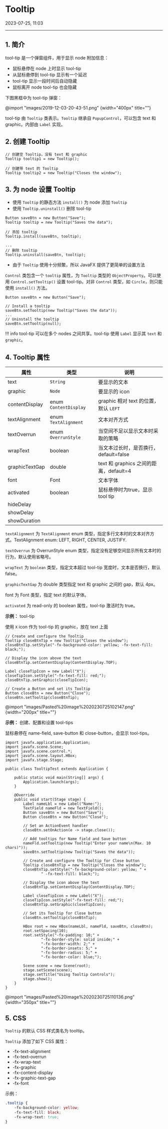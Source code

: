 # Tooltip

2023-07-25, 11:03
****
## 1. 简介

tool-tip 是一个弹窗组件，用于显示 node 附加信息：

- 鼠标悬停在 node 上时显示 tool-tip
- 从鼠标悬停到 tool-tip 显示有一个延迟
- tool-tip 显示一段时间后自动隐藏
- 鼠标离开 node tool-tip 也会隐藏

下图黑框中为 tool-tip 弹窗：

@import "images/2019-12-03-20-43-51.png" {width="400px" title=""}

tool-tip 由 `Tooltip` 类表示。`Tooltip` 继承自 `PopupControl`，可以包含 text 和 graphic。内部由 `Label` 实现。

## 2. 创建 Tooltip

```java{.line-numbers}
// 创建空 Tooltip，没有 text 和 graphic
Tooltip tooltip1 = new Tooltip();

// 创建带 text 的 Tooltip
Tooltip tooltip2 = new Tooltip("Closes the window");
```

## 3. 为 node 设置 Tooltip

- 使用 `Tooltip` 的静态方法 `install()` 为 node 添加 `Tooltip`
- 使用 `Tooltip.uninstall()`  删除 tool-tip

```java{.line-numbers}
Button saveBtn = new Button("Save");
Tooltip tooltip = new Tooltip("Saves the data");

// 添加 tooltip
Tooltip.install(saveBtn, tooltip);

...
// 删除 tooltip
Tooltip.uninstall(saveBtn, tooltip);
```

- 由于 `Tooltip` 使用十分频繁，所以 JavaFX 提供了更简单的设置方法

`Control` 类包含一个 `tooltip` 属性，为 `Tooltip` 类型的 `ObjectProperty`。可以使用 `Control.setTooltip()` 设置 tool-tip。对非 `Control` 类型，如 `Circle`，则只能使用 `install()` 方法。

```java{.line-numbers}
Button saveBtn = new Button("Save");

// Install a tooltip
saveBtn.setTooltip(new Tooltip("Saves the data"));
...
// Uninstall the tooltip
saveBtn.setTooltip(null);
```

!!! info
    tool-tip 可以在多个 nodes 之间共享。tool-tip 使用 `Label` 显示其 `text` 和 `graphic`。

## 4. Tooltip 属性

| 属性           | 类型                  | 说明                                   |
| -------------- | --------------------- | -------------------------------------- |
| text           | `String`              | 要显示的文本                           |
| graphic        | `Node`                | 要显示的 icon                          |
| contentDisplay | enum `ContentDisplay` | graphic 相对 text 的位置，默认 `LEFT`  |
| textAlignment  | enum `TextAlignment`  | 文本对齐方式                           |
| textOverrun    | enum `OverrunStyle`   | 当空间不足以显示文本时采取的策略       |
| wrapText       | boolean               | 当文本过长时，是否换行，default=false  |
| graphicTextGap | double                | text 和 graphics 之间的距离，default=4 |
| font           | Font                  | 文本字体                               |
| activated      | boolean               | 鼠标悬停时为true，显示 tool tip        |
|hideDelay|||
|showDelay|||
|showDuration|||

`textAlignment` 为 `TextAlignment` enum 类型，指定多行文本时的文本对齐方式。TextAlignment enum: LEFT, RIGHT, CENTER, JUSTIFY.

`textOverrun` 为 OverrunStyle enum 类型，指定没有足够空间显示所有文本时的行为，默认使用省略号。

`wrapText` 为 `boolean` 类型，指定文本超过 tool-tip 宽度时，文本是否换行，默认 false。

`graphicTextGap` 为 double 类型指定 text 和 graphic 之间的 gap，默认 4px。

font 为 Font 类型，指定 text 的默认字体。

`activated` 为 read-only 的 boolean 属性，tool-tip 激活时为 true。
 
**示例：** tool-tip

使用 `X` icon 作为 tool-tip 的 graphic，放在 text 上面

```java{.line-numbers}
// Create and configure the Tooltip
Tooltip closeBtnTip = new Tooltip("Closes the window");
closeBtnTip.setStyle("-fx-background-color: yellow; -fx-text-fill: black;");

// Display the icon above the text
closeBtnTip.setContentDisplay(ContentDisplay.TOP);

Label closeTipIcon = new Label("X");
closeTipIcon.setStyle("-fx-text-fill: red;");
closeBtnTip.setGraphic(closeTipIcon);

// Create a Button and set its Tooltip
Button closeBtn = new Button("Close");
closeBtn.setTooltip(closeBtnTip);
```

@import "images/Pasted%20image%2020230725102147.png" {width="200px" title=""}

**示例：** 创建、配置和设置 tool-tips

鼠标悬停在 name-field, save-button 和 close-button，会显示 tool-tips。

```java{.line-numbers}
import javafx.application.Application;
import javafx.scene.Scene;
import javafx.scene.control.*;
import javafx.scene.layout.HBox;
import javafx.stage.Stage;

public class TooltipTest extends Application {

    public static void main(String[] args) {
        Application.launch(args);
    }

    @Override
    public void start(Stage stage) {
        Label nameLbl = new Label("Name:");
        TextField nameFld = new TextField();
        Button saveBtn = new Button("Save");
        Button closeBtn = new Button("Close");

        // Set an ActionEvent handler
        closeBtn.setOnAction(e -> stage.close());

        // Add tooltips for Name field and Save button
        nameFld.setTooltip(new Tooltip("Enter your name\n(Max. 10 chars)"));
        saveBtn.setTooltip(new Tooltip("Saves the data"));

        // Create and configure the Tooltip for Close button
        Tooltip closeBtnTip = new Tooltip("Closes the window");
        closeBtnTip.setStyle("-fx-background-color: yellow; " +
                " -fx-text-fill: black;");

        // Display the icon above the text
        closeBtnTip.setContentDisplay(ContentDisplay.TOP);

        Label closeTipIcon = new Label("X");
        closeTipIcon.setStyle("-fx-text-fill: red;");
        closeBtnTip.setGraphic(closeTipIcon);

        // Set its Tooltip for Close button
        closeBtn.setTooltip(closeBtnTip);

        HBox root = new HBox(nameLbl, nameFld, saveBtn, closeBtn);
        root.setSpacing(10);
        root.setStyle("-fx-padding: 10;" +
                "-fx-border-style: solid inside;" +
                "-fx-border-width: 2;" +
                "-fx-border-insets: 5;" +
                "-fx-border-radius: 5;" +
                "-fx-border-color: blue;");

        Scene scene = new Scene(root);
        stage.setScene(scene);
        stage.setTitle("Using Tooltip Controls");
        stage.show();
    }
}
```

@import "images/Pasted%20image%2020230725110136.png" {width="350px" title=""}

## 5. CSS

`Tooltip` 的默认 CSS 样式类名为 tooltip。

`Tooltip` 添加了如下 CSS 属性：

- -fx-text-alignment
- -fx-text-overrun
- -fx-wrap-text
- -fx-graphic
- -fx-content-display
- -fx-graphic-text-gap
- -fx-font

示例：

```css
.tooltip {
    -fx-background-color: yellow;
    -fx-text-fill: black;
    -fx-wrap-text: true;
}
```
